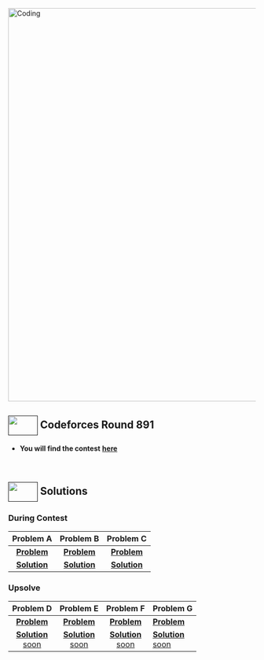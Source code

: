 <img alt="Coding" width="800px" src="https://cdn.dribbble.com/users/1959912/screenshots/6463995/competition_dribbble.gif">

## [<img src = "https://cdn.dribbble.com/users/2131993/screenshots/4948736/media/421d4ed2f3d23c73d64d20963f61f422.gif" align = "center" width = "60px" height = "40px">]()  Codeforces Round 891

- **You will find the contest** [**here**](https://codeforces.com/contest/1857)

<br>

## [<img src = "https://cdn.dribbble.com/users/1138721/screenshots/10809828/media/478d32b2e65c8c3194b7f2154e179231.gif" align = "center" width = "60px" height = "40px">]() Solutions

### During Contest
|**Problem A**|**Problem B**|**Problem C**|
|:--:|:--:|:--:|
|[**Problem**](https://codeforces.com/contest/1857/problem/A)  |             [**Problem**](https://codeforces.com/contest/1857/problem/B)   |         [**Problem**](https://codeforces.com/contest/1857/problem/C)   |
|[**Solution**](https://github.com/khalid586/Live-and-Virtual-Contests/blob/main/Virtual%20Contests/CF%20round%20891/CF%201857A.cpp)                     |       [**Solution**](https://github.com/khalid586/Live-and-Virtual-Contests/blob/main/Virtual%20Contests/CF%20round%20891/CF%201857B.cpp)                     |       [**Solution**](https://github.com/khalid586/Live-and-Virtual-Contests/blob/main/Virtual%20Contests/CF%20round%20891/CF%201857C.cpp)|


### Upsolve

|**Problem D**|**Problem E**|**Problem F**|**Problem G**|
|:--:|:--:|:--:|----|
|[**Problem**](https://codeforces.com/contest/1857/problem/D)|[**Problem**](https://codeforces.com/contest/1857/problem/E) |[**Problem**](https://codeforces.com/contest/1857/problem/F) |[**Problem**](https://codeforces.com/contest/1857/problem/G)|
|[**Solution** <br> soon]()| [**Solution** <br> soon]()| [**Solution** <br> soon]()| [**Solution**<br> soon]()|
